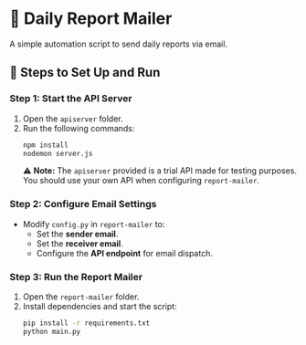 # 🚀 Daily Report Mailer

A simple automation script to send daily reports via email.

## 📌 Steps to Set Up and Run

### **Step 1: Start the API Server**
1. Open the `apiserver` folder.
2. Run the following commands:
   ```sh
   npm install
   nodemon server.js
   ```
   ⚠ **Note:** The `apiserver` provided is a trial API made for testing purposes. You should use your own API when configuring `report-mailer`.

### **Step 2: Configure Email Settings**
- Modify `config.py` in `report-mailer` to:
  - Set the **sender email**.
  - Set the **receiver email**.
  - Configure the **API endpoint** for email dispatch.

### **Step 3: Run the Report Mailer**
1. Open the `report-mailer` folder.
2. Install dependencies and start the script:
   ```sh
   pip install -r requirements.txt
   python main.py
   
